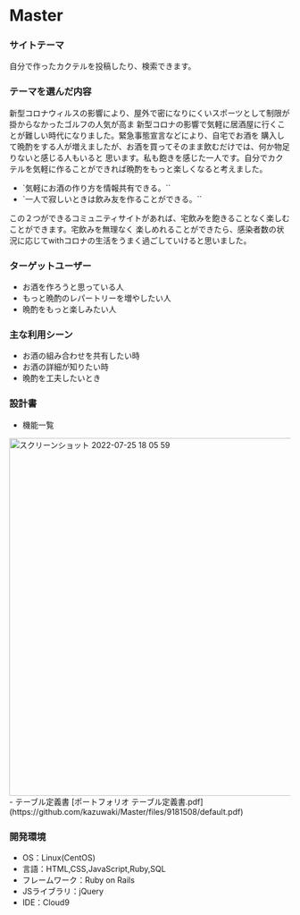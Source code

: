 # Master

### サイトテーマ
自分で作ったカクテルを投稿したり、検索できます。

### テーマを選んだ内容
新型コロナウィルスの影響により、屋外で密になりにくいスポーツとして制限が掛からなかったゴルフの人気が高ま
新型コロナの影響で気軽に居酒屋に行くことが難しい時代になりました。緊急事態宣言などにより、自宅でお酒を
購入して晩酌をする人が増えましたが、お酒を買ってそのまま飲むだけでは、何か物足りないと感じる人もいると
思います。私も飽きを感じた一人です。自分でカクテルを気軽に作ることができれば晩酌をもっと楽しくなると考えました。
- `気軽にお酒の作り方を情報共有できる。``
- `一人で寂しいときは飲み友を作ることができる。``

この２つができるコミュニティサイトがあれば、宅飲みを飽きることなく楽しむことができます。宅飲みを無理なく
楽しめれることができたら、感染者数の状況に応じてwithコロナの生活をうまく過ごしていけると思いました。

### ターゲットユーザー
- お酒を作ろうと思っている人
- もっと晩酌のレパートリーを増やしたい人
- 晩酌をもっと楽しみたい人

### 主な利用シーン
- お酒の組み合わせを共有したい時
- お酒の詳細が知りたい時
- 晩酌を工夫したいとき

### 設計書
- 機能一覧
 <img width="640" alt="スクリーンショット 2022-07-25 18 05 59" src="https://user-images.githubusercontent.com/104773179/180740618-c65021f9-9df6-4bf7-8c63-0274e1a24712.png">
- テーブル定義書
[ポートフォリオ テーブル定義書.pdf](https://github.com/kazuwaki/Master/files/9181508/default.pdf)


### 開発環境
- OS：Linux(CentOS)
- 言語：HTML,CSS,JavaScript,Ruby,SQL
- フレームワーク：Ruby on Rails
- JSライブラリ：jQuery
- IDE：Cloud9

